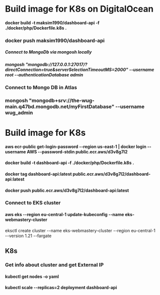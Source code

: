 
# Build image for K8s on DigitalOcean
#### docker build -t maksim1990/dashboard-api -f ./docker/php/Dockerfile.k8s .
### docker push maksim1990/dashboard-api

##### Connect to MongoDb via mongosh locally 
##### mongosh "mongodb://127.0.0.1:27017/?directConnection=true&serverSelectionTimeoutMS=2000" --username root --authenticationDatabase admin

### Connect to Mongo DB in Atlas
### mongosh "mongodb+srv://the-wug-main.q47bd.mongodb.net/myFirstDatabase" --username wug_admin

# Build image for K8s
#### aws ecr-public get-login-password --region us-east-1 | docker login --username AWS --password-stdin public.ecr.aws/d3v8g7l2
#### docker build -t dashboard-api -f ./docker/php/Dockerfile.k8s .
#### docker tag dashboard-api:latest public.ecr.aws/d3v8g7l2/dashboard-api:latest
#### docker push public.ecr.aws/d3v8g7l2/dashboard-api:latest


### Connect to EKS cluster
####  aws eks --region eu-central-1 update-kubeconfig --name eks-webmastery-cluster

eksctl create cluster --name eks-webmastery-cluster --region eu-central-1 --version 1.21 --fargate


## K8s
### Get info about cluster and get External IP
#### kubectl get nodes -o yaml 

#### kubectl scale --replicas=2 deployment dashboard-api
